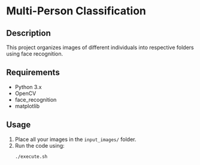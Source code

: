 # Multi-Person Classification

## Description
This project organizes images of different individuals into respective folders using face recognition.

## Requirements
- Python 3.x
- OpenCV
- face_recognition
- matplotlib

## Usage
1. Place all your images in the `input_images/` folder.
2. Run the code using:
   ```bash
   ./execute.sh
